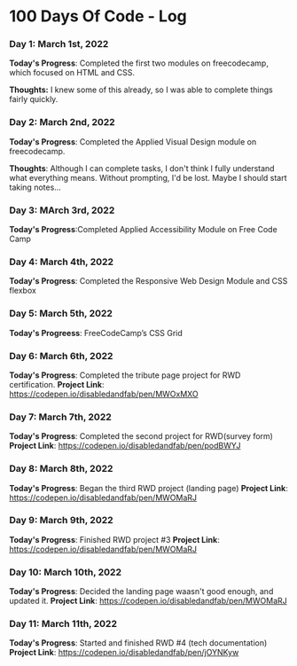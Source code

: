 # 100 Days Of Code - Log

### Day 1: March 1st, 2022 

**Today's Progress**: Completed the first two modules on freecodecamp, which focused on HTML and CSS.

**Thoughts:** I knew some of this already, so I was able to complete things fairly quickly.

### Day 2: March 2nd, 2022
**Today's Progress**: Completed the Applied Visual Design module on freecodecamp.

**Thoughts**: Although I can complete tasks, I don't think I fully understand what everything means. Without prompting, I'd be lost. Maybe I should start taking notes...

### Day 3: MArch 3rd, 2022
**Today's Progress**:Completed Applied Accessibility Module on Free Code Camp

### Day 4: March 4th, 2022 
**Today's Progress**: Completed the Responsive Web Design Module and CSS flexbox

### Day 5: March 5th, 2022
**Today's Progreess**: FreeCodeCamp’s CSS Grid 

### Day 6: March 6th, 2022
**Today's Progress**: Completed the tribute page project for RWD certification.
**Project Link**: https://codepen.io/disabledandfab/pen/MWOxMXO

### Day 7: March 7th, 2022
**Today's Progress**: Completed the second project for RWD(survey form)
**Project Link**: https://codepen.io/disabledandfab/pen/podBWYJ

### Day 8: March 8th, 2022
**Today's Progress**: Began the third RWD project (landing page)
**Project Link**: https://codepen.io/disabledandfab/pen/MWOMaRJ

### Day 9: March 9th, 2022
**Today's Progress**: Finished RWD project #3
**Project Link**: https://codepen.io/disabledandfab/pen/MWOMaRJ

### Day 10: March 10th, 2022
**Today's Progress**: Decided the landing page waasn't good enough, and updated it.
**Project Link**: https://codepen.io/disabledandfab/pen/MWOMaRJ

### Day 11: March 11th, 2022
**Today's Progress**: Started and finished RWD #4 (tech documentation)
**Project Link**: https://codepen.io/disabledandfab/pen/jOYNKyw
